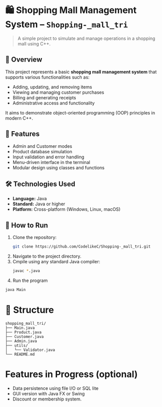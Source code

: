 # 🛍️ Shopping Mall Management System – `Shopping-_mall_tri`

> A simple project to simulate and manage operations in a shopping mall using C++.

## 📌 Overview

This project represents a basic **shopping mall management system** that supports various functionalities such as:

- Adding, updating, and removing items
- Viewing and managing customer purchases
- Billing and generating receipts
- Administrative access and functionality

It aims to demonstrate object-oriented programming (OOP) principles in modern C++.

## 🧱 Features

- Admin and Customer modes
- Product database simulation
- Input validation and error handling
- Menu-driven interface in the terminal
- Modular design using classes and functions

## 🛠 Technologies Used

- **Language:** Java
- **Standard:** Java or higher
- **Platform:** Cross-platform (Windows, Linux, macOS)

## 🚀 How to Run

1. Clone the repository:
   ```bash
   git clone https://github.com/CodelikeC/Shopping-_mall_tri.git
   ```
2. Navigate to the project directory.
3. Cmpile using any standard Java compiler:
   ```bash
   javac *.java
   ```
4. Run the program
  ```bash
  java Main
  ```
# 📁 Structure 
```plaintext
shopping_mall_tri/
├── Main.java
├── Product.java
├── Customer.java
├── Admin.java
├── utils/
│   └── Validator.java
└── README.md
```

# Features in Progress (optional)
- Data persistence using file I/O or SQL lite
- GUI version with Java FX or Swing
- Discount or membership system. 
